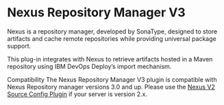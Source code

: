 
# Nexus Repository Manager V3

Nexus is a repository manager, developed by SonaType, designed to store artifacts and cache remote repositories while providing universal package support.

This plug-in integrates with Nexus to retrieve artifacts hosted in a Maven repository using IBM DevOps Deploy’s import mechanism.

Compatibility The Nexus Repository Manager V3 plugin is compatible with Nexus Repository manager versions 3.0 and up. Please use the [Nexus V2 Source Config Plugin](https://urbancode.github.io/IBM-UCx-PLUGIN-DOCS-BETA/UCD/nexus-source-config/) if your server is version 2.x.

